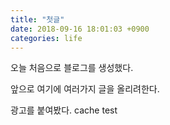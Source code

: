 ```yaml
---
title: "첫글"
date: 2018-09-16 18:01:03 +0900
categories: life
---
```


오늘 처음으로 블로그를 생성했다. 

앞으로 여기에 여러가지 글을 올리려한다. 

광고를 붙여봤다. cache test
